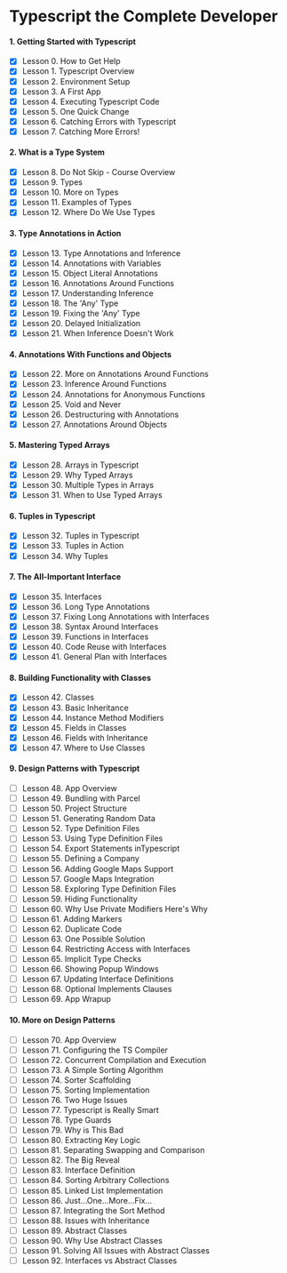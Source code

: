 # Typescript the Complete Developer

#### 1. Getting Started with Typescript

- [x] Lesson 0. How to Get Help
- [x] Lesson 1. Typescript Overview
- [x] Lesson 2. Environment Setup
- [x] Lesson 3. A First App
- [x] Lesson 4. Executing Typescript Code
- [x] Lesson 5. One Quick Change
- [x] Lesson 6. Catching Errors with Typescript
- [x] Lesson 7. Catching More Errors!

#### 2. What is a Type System

- [x] Lesson 8. Do Not Skip - Course Overview
- [x] Lesson 9. Types
- [x] Lesson 10. More on Types
- [x] Lesson 11. Examples of Types
- [x] Lesson 12. Where Do We Use Types

#### 3. Type Annotations in Action

- [x] Lesson 13. Type Annotations and Inference
- [x] Lesson 14. Annotations with Variables
- [x] Lesson 15. Object Literal Annotations
- [x] Lesson 16. Annotations Around Functions
- [x] Lesson 17. Understanding Inference
- [x] Lesson 18. The 'Any' Type
- [x] Lesson 19. Fixing the 'Any' Type
- [x] Lesson 20. Delayed Initialization
- [x] Lesson 21. When Inference Doesn't Work

#### 4. Annotations With Functions and Objects

- [x] Lesson 22. More on Annotations Around Functions
- [x] Lesson 23. Inference Around Functions
- [x] Lesson 24. Annotations for Anonymous Functions
- [x] Lesson 25. Void and Never
- [x] Lesson 26. Destructuring with Annotations
- [x] Lesson 27. Annotations Around Objects

#### 5. Mastering Typed Arrays

- [x] Lesson 28. Arrays in Typescript
- [x] Lesson 29. Why Typed Arrays
- [x] Lesson 30. Multiple Types in Arrays
- [x] Lesson 31. When to Use Typed Arrays

#### 6. Tuples in Typescript

- [x] Lesson 32. Tuples in Typescript
- [x] Lesson 33. Tuples in Action
- [x] Lesson 34. Why Tuples

#### 7. The All-Important Interface

- [x] Lesson 35. Interfaces
- [x] Lesson 36. Long Type Annotations
- [x] Lesson 37. Fixing Long Annotations with Interfaces
- [x] Lesson 38. Syntax Around Interfaces
- [x] Lesson 39. Functions in Interfaces
- [x] Lesson 40. Code Reuse with Interfaces
- [x] Lesson 41. General Plan with Interfaces

#### 8. Building Functionality with Classes

- [x] Lesson 42. Classes
- [x] Lesson 43. Basic Inheritance
- [x] Lesson 44. Instance Method Modifiers
- [x] Lesson 45. Fields in Classes
- [x] Lesson 46. Fields with Inheritance
- [x] Lesson 47. Where to Use Classes

#### 9. Design Patterns with Typescript

- [ ] Lesson 48. App Overview
- [ ] Lesson 49. Bundling with Parcel
- [ ] Lesson 50. Project Structure
- [ ] Lesson 51. Generating Random Data
- [ ] Lesson 52. Type Definition Files
- [ ] Lesson 53. Using Type Definition Files
- [ ] Lesson 54. Export Statements inTypescript
- [ ] Lesson 55. Defining a Company
- [ ] Lesson 56. Adding Google Maps Support
- [ ] Lesson 57. Google Maps Integration
- [ ] Lesson 58. Exploring Type Definition Files
- [ ] Lesson 59. Hiding Functionality
- [ ] Lesson 60. Why Use Private Modifiers Here's Why
- [ ] Lesson 61. Adding Markers
- [ ] Lesson 62. Duplicate Code
- [ ] Lesson 63. One Possible Solution
- [ ] Lesson 64. Restricting Access with Interfaces
- [ ] Lesson 65. Implicit Type Checks
- [ ] Lesson 66. Showing Popup Windows
- [ ] Lesson 67. Updating Interface Definitions
- [ ] Lesson 68. Optional Implements Clauses
- [ ] Lesson 69. App Wrapup

#### 10. More on Design Patterns

- [ ] Lesson 70. App Overview
- [ ] Lesson 71. Configuring the TS Compiler
- [ ] Lesson 72. Concurrent Compilation and Execution
- [ ] Lesson 73. A Simple Sorting Algorithm
- [ ] Lesson 74. Sorter Scaffolding
- [ ] Lesson 75. Sorting Implementation
- [ ] Lesson 76. Two Huge Issues
- [ ] Lesson 77. Typescript is Really Smart
- [ ] Lesson 78. Type Guards
- [ ] Lesson 79. Why is This Bad
- [ ] Lesson 80. Extracting Key Logic
- [ ] Lesson 81. Separating Swapping and Comparison
- [ ] Lesson 82. The Big Reveal
- [ ] Lesson 83. Interface Definition
- [ ] Lesson 84. Sorting Arbitrary Collections
- [ ] Lesson 85. Linked List Implementation
- [ ] Lesson 86. Just...One...More...Fix...
- [ ] Lesson 87. Integrating the Sort Method
- [ ] Lesson 88. Issues with Inheritance
- [ ] Lesson 89. Abstract Classes
- [ ] Lesson 90. Why Use Abstract Classes
- [ ] Lesson 91. Solving All Issues with Abstract Classes
- [ ] Lesson 92. Interfaces vs Abstract Classes
